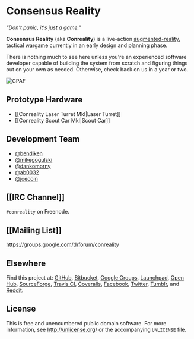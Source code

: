 Consensus Reality
=================

*"Don't panic, it's just a game."*

**Consensus Reality** (aka **Conreality**) is a live-action
[augmented-reality](Glossary#augmented-reality), tactical
[wargame](Glossary#wargame) currently in an early design and planning phase.

There is nothing much to see here unless you're an experienced software
developer capable of building the system from scratch and figuring things
out on your own as needed. Otherwise, check back on us in a year or two.

![CPAF](/images/cpaf-640x252.jpg "Content advisory:
Some material may be inappropriate for technophobes.")

Prototype Hardware
------------------

* [[Conreality Laser Turret MkI|Laser Turret]]
* [[Conreality Scout Car MkI|Scout Car]]

Development Team
----------------

* [@bendiken](https://github.com/bendiken)
* [@mikegogulski](https://github.com/mikegogulski)
* [@dankomorny](https://github.com/dankomorny)
* [@ab0032](https://github.com/ab0032)
* [@joecoin](https://github.com/joecoin)

[[IRC Channel]]
---------------

`#conreality` on Freenode.

[[Mailing List]]
----------------

https://groups.google.com/d/forum/conreality

Elsewhere
---------

Find this project at:
[GitHub](https://github.com/conreality/conreality),
[Bitbucket](https://bitbucket.org/conreality/conreality),
[Google Groups](https://groups.google.com/d/forum/conreality),
[Launchpad](https://launchpad.net/~conreality),
[Open Hub](https://www.openhub.net/p/conreality),
[SourceForge](https://sourceforge.net/projects/conreality/),
[Travis CI](https://travis-ci.org/conreality/conreality),
[Coveralls](https://coveralls.io/github/conreality/conreality),
[Facebook](https://www.facebook.com/conreality),
[Twitter](https://twitter.com/ConrealityGame),
[Tumblr](http://conreality.tumblr.com/), and
[Reddit](https://www.reddit.com/r/Conreality/).

License
-------

This is free and unencumbered public domain software. For more information,
see http://unlicense.org/ or the accompanying `UNLICENSE` file.
